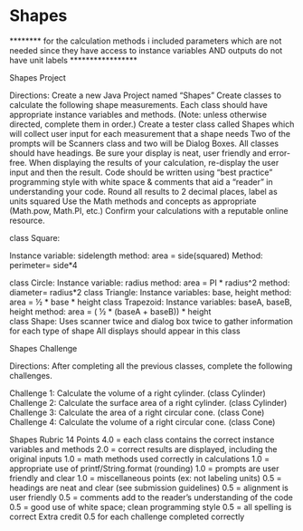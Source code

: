 # Shapes
******** for the calculation methods i included parameters which are not needed since they have access to instance variables AND outputs do not have unit labels *****************


Shapes Project

Directions: 
Create a new Java Project named “Shapes”
Create classes to calculate the following shape measurements. Each class should have appropriate instance variables and methods. (Note: unless otherwise directed, complete them in order.)
Create a tester class called Shapes which will collect user input for each measurement that a shape needs
Two of the prompts will be Scanners class and two will be Dialog Boxes.
All classes should have headings.
Be sure your display is neat, user friendly and error-free.
When displaying the results of your calculation, re-display the user input and then the result.
Code should be written using “best practice” programming style with white space & comments that aid a “reader” in understanding your code.
Round all results to 2 decimal places, label as units squared
Use the Math methods and concepts as appropriate (Math.pow, Math.PI, etc.)
Confirm your calculations with a reputable online resource. 


class Square:

  Instance variable: sidelength
  method: area = side(squared)
  Method: perimeter= side*4
  
class Circle:
  Instance variable: radius
  method: area = PI * radius^2
  method: diameter= radius*2
class Triangle:
  Instance variables: base, height
  method: area = ½ * base * height
 class Trapezoid:
  Instance variables: baseA, baseB, height
  method: area = ( ½ * (baseA + baseB)) * height  
class Shape:
  Uses scanner twice and dialog box twice to gather information for each type of shape
  All displays should appear in this class


Shapes Challenge

Directions: 
After completing all the previous classes, complete the following challenges.

Challenge 1: Calculate the volume of a right cylinder. (class Cylinder)
Challenge 2: Calculate the surface area of a right cylinder. (class Cylinder)
Challenge 3: Calculate the area of a right circular cone. (class Cone)
Challenge 4: Calculate the volume of a right circular cone. (class Cone)

Shapes Rubric
14 Points
4.0 = each class contains the correct instance variables and methods
2.0 = correct results are displayed, including the original inputs
1.0 = math methods used correctly in calculations
1.0 = appropriate use of printf/String.format (rounding)
1.0 = prompts are user friendly and clear
1.0 = miscellaneous points (ex: not labeling units)
0.5 = headings are neat and clear (see submission guidelines)
0.5 = alignment is user friendly
0.5 = comments add to the reader’s understanding of the code
0.5 = good use of white space; clean programming style
0.5 = all spelling is correct
Extra credit 0.5 for each challenge completed correctly



